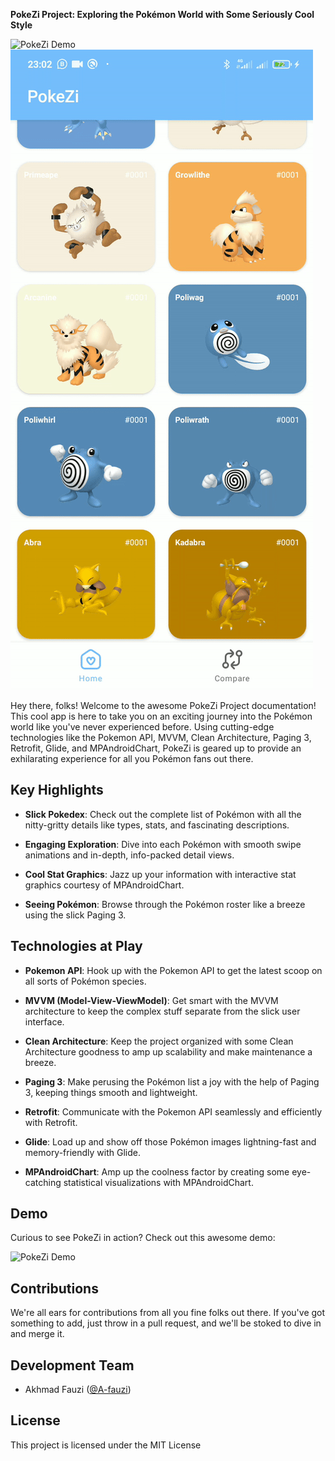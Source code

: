 **PokeZi Project: Exploring the Pokémon World with Some Seriously Cool Style**

![PokeZi Demo](image/home.gif)
![PokeZi Demo](image/detail.gif)

Hey there, folks! Welcome to the awesome PokeZi Project documentation! This cool app is here to take you on an exciting journey into the Pokémon world like you've never experienced before. Using cutting-edge technologies like the Pokemon API, MVVM, Clean Architecture, Paging 3, Retrofit, Glide, and MPAndroidChart, PokeZi is geared up to provide an exhilarating experience for all you Pokémon fans out there.

## Key Highlights

- **Slick Pokedex**: Check out the complete list of Pokémon with all the nitty-gritty details like types, stats, and fascinating descriptions.

- **Engaging Exploration**: Dive into each Pokémon with smooth swipe animations and in-depth, info-packed detail views.

- **Cool Stat Graphics**: Jazz up your information with interactive stat graphics courtesy of MPAndroidChart.

- **Seeing Pokémon**: Browse through the Pokémon roster like a breeze using the slick Paging 3.

## Technologies at Play

- **Pokemon API**: Hook up with the Pokemon API to get the latest scoop on all sorts of Pokémon species.

- **MVVM (Model-View-ViewModel)**: Get smart with the MVVM architecture to keep the complex stuff separate from the slick user interface.

- **Clean Architecture**: Keep the project organized with some Clean Architecture goodness to amp up scalability and make maintenance a breeze.

- **Paging 3**: Make perusing the Pokémon list a joy with the help of Paging 3, keeping things smooth and lightweight.

- **Retrofit**: Communicate with the Pokemon API seamlessly and efficiently with Retrofit.

- **Glide**: Load up and show off those Pokémon images lightning-fast and memory-friendly with Glide.

- **MPAndroidChart**: Amp up the coolness factor by creating some eye-catching statistical visualizations with MPAndroidChart.

## Demo

Curious to see PokeZi in action? Check out this awesome demo:

![PokeZi Demo](link_to_demo_gif)

## Contributions

We're all ears for contributions from all you fine folks out there. If you've got something to add, just throw in a pull request, and we'll be stoked to dive in and merge it.

## Development Team

- Akhmad Fauzi ([@A-fauzi](https://github.com/A-fauzi))

## License

This project is licensed under the MIT License
